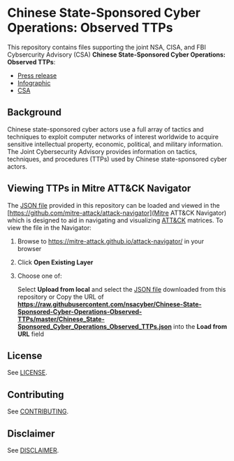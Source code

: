 # Chinese State-Sponsored Cyber Operations: Observed TTPs

This repository contains files supporting the joint NSA, CISA, and FBI Cybsercurity Advisory (CSA) **Chinese State-Sponsored Cyber Operations: Observed TTPs**:

* [Press release](https://www.nsa.gov/News-Features/Feature-Stories/Article-View/Article/tbd)
* [Infographic](https://media.defense.gov/tbd)
* [CSA](https://media.defense.gov/tbd)

## Background

Chinese state-sponsored cyber actors use a full array of tactics and techniques to exploit computer networks of interest worldwide to acquire sensitive intellectual property, economic, political, and military information. The Joint Cybersecurity Advisory provides information on tactics, techniques, and procedures (TTPs) used by Chinese state-sponsored cyber actors.

## Viewing TTPs in Mitre ATT&CK Navigator

The [JSON file](./Chinese_State-Sponsored_Cyber_Operations_Observed_TTPs.json) provided in this repository can be loaded and viewed in the [https://github.com/mitre-attack/attack-navigator](Mitre ATT&amp;CK Navigator) which is designed to aid in navigating and visualizing [ATT&CK](https://attack.mitre.org) matrices. To view the file in the Navigator:

1. Browse to https://mitre-attack.github.io/attack-navigator/ in your browser
2. Click **Open Existing Layer**
3. Choose one of:

    Select **Upload from local** and select the [JSON file](./Chinese_State-Sponsored_Cyber_Operations_Observed_TTPs.json) downloaded from this repository
    or 
    Copy the URL of **https://raw.githubusercontent.com/nsacyber/Chinese-State-Sponsored-Cyber-Operations-Observed-TTPs/master/Chinese_State-Sponsored_Cyber_Operations_Observed_TTPs.json** into the **Load from URL** field

## License

See [LICENSE](./LICENSE.md).

## Contributing

See [CONTRIBUTING](./CONTRIBUTING.md).

## Disclaimer

See [DISCLAIMER](./DISCLAIMER.md).

